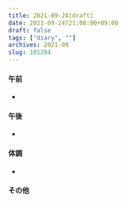 ```yaml
---
title: 2021-09-24[draft]
date: 2021-09-24T21:00:00+09:00
draft: false
tags: ["diary", ""]
archives: 2021-09
slug: 101284
---
```

#### 午前
- 
#### 午後
- 
#### 体調
- 
#### その他